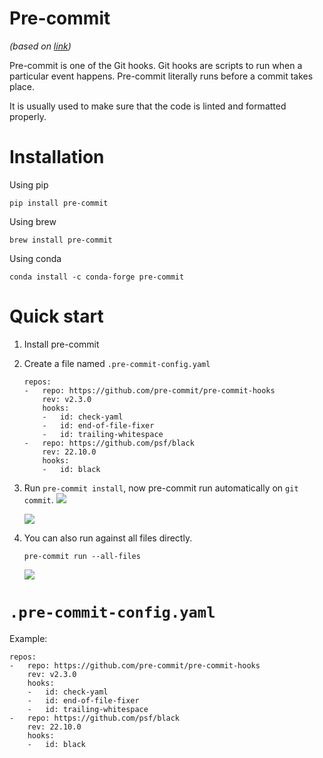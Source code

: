 # Pre-commit
*(based on [link](https://pre-commit.com/))*

Pre-commit is one of the Git hooks. Git hooks are scripts to run when a particular event happens. Pre-commit literally runs before a commit takes place.

It is usually used to make sure that the code is linted and formatted properly.

# Installation
Using pip
``` shell
pip install pre-commit
```

Using brew
``` shell
brew install pre-commit
```

Using conda
``` shell
conda install -c conda-forge pre-commit
```

# Quick start
1. Install pre-commit
2. Create a file named `.pre-commit-config.yaml`
   ``` shell
   repos:
   -   repo: https://github.com/pre-commit/pre-commit-hooks
       rev: v2.3.0
       hooks:
       -   id: check-yaml
       -   id: end-of-file-fixer
       -   id: trailing-whitespace
   -   repo: https://github.com/psf/black
       rev: 22.10.0
       hooks:
       -   id: black
   ```
3. Run `pre-commit install`, now pre-commit run automatically on `git commit`.
   ![](https://i.imgur.com/Z2iIBV2.png)

   ![](https://i.imgur.com/JqlRlxG.png)
4. You can also run against all files directly.
   ``` shell
   pre-commit run --all-files
   ```
   ![](https://i.imgur.com/AaiGDj8.png)


# `.pre-commit-config.yaml`
Example:
``` shell
repos:
-   repo: https://github.com/pre-commit/pre-commit-hooks
    rev: v2.3.0
    hooks:
    -   id: check-yaml
    -   id: end-of-file-fixer
    -   id: trailing-whitespace
-   repo: https://github.com/psf/black
    rev: 22.10.0
    hooks:
    -   id: black
```

